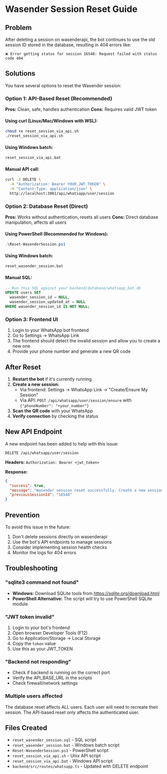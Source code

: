 # Wasender Session Reset Guide

## Problem
After deleting a session on wasenderapi, the bot continues to use the old session ID stored in the database, resulting in 404 errors like:
```
❌ Error getting status for session 16548: Request failed with status code 404
```

## Solutions

You have several options to reset the Wasender session:

### Option 1: API-Based Reset (Recommended)

**Pros:** Clean, safe, handles authentication
**Cons:** Requires valid JWT token

#### Using curl (Linux/Mac/Windows with WSL):
```bash
chmod +x reset_session_via_api.sh
./reset_session_via_api.sh
```

#### Using Windows batch:
```cmd
reset_session_via_api.bat
```

#### Manual API call:
```bash
curl -X DELETE \
  -H "Authorization: Bearer YOUR_JWT_TOKEN" \
  -H "Content-Type: application/json" \
  http://localhost:3001/api/whatsapp/user/session
```

### Option 2: Database Reset (Direct)

**Pros:** Works without authentication, resets all users
**Cons:** Direct database manipulation, affects all users

#### Using PowerShell (Recommended for Windows):
```powershell
.\Reset-WasenderSession.ps1
```

#### Using Windows batch:
```cmd
reset_wasender_session.bat
```

#### Manual SQL:
```sql
-- Run this SQL against your backend/database/whatsapp_bot.db
UPDATE users SET 
  wasender_session_id = NULL,
  wasender_session_updated_at = NULL
WHERE wasender_session_id IS NOT NULL;
```

### Option 3: Frontend UI

1. Login to your WhatsApp bot frontend
2. Go to Settings → WhatsApp Link
3. The frontend should detect the invalid session and allow you to create a new one
4. Provide your phone number and generate a new QR code

## After Reset

1. **Restart the bot** if it's currently running
2. **Create a new session:**
   - Via frontend: Settings → WhatsApp Link → "Create/Ensure My Session"
   - Via API: `POST /api/whatsapp/user/session/ensure` with `{"phoneNumber": "+your_number"}`
3. **Scan the QR code** with your WhatsApp
4. **Verify connection** by checking the status

## New API Endpoint

A new endpoint has been added to help with this issue:

```
DELETE /api/whatsapp/user/session
```

**Headers:** `Authorization: Bearer <jwt_token>`

**Response:**
```json
{
  "success": true,
  "message": "Wasender session reset successfully. Create a new session via /user/session/ensure",
  "previousSessionId": "16548"
}
```

## Prevention

To avoid this issue in the future:
1. Don't delete sessions directly on wasenderapi
2. Use the bot's API endpoints to manage sessions
3. Consider implementing session health checks
4. Monitor the logs for 404 errors

## Troubleshooting

### "sqlite3 command not found"
- **Windows:** Download SQLite tools from https://sqlite.org/download.html
- **PowerShell Alternative:** The script will try to use PowerShell SQLite module

### "JWT token invalid"
1. Login to your bot's frontend
2. Open browser Developer Tools (F12)
3. Go to Application/Storage → Local Storage
4. Copy the `token` value
5. Use this as your JWT_TOKEN

### "Backend not responding"
- Check if backend is running on the correct port
- Verify the API_BASE_URL in the scripts
- Check firewall/network settings

### Multiple users affected
The database reset affects ALL users. Each user will need to recreate their session. The API-based reset only affects the authenticated user.

## Files Created

- `reset_wasender_session.sql` - SQL script
- `reset_wasender_session.bat` - Windows batch script
- `Reset-WasenderSession.ps1` - PowerShell script
- `reset_session_via_api.sh` - Unix API script  
- `reset_session_via_api.bat` - Windows API script
- `backend/src/routes/whatsapp.ts` - Updated with DELETE endpoint






